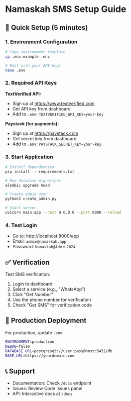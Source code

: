# Namaskah SMS Setup Guide

## 🚀 Quick Setup (5 minutes)

### 1. Environment Configuration
```bash
# Copy environment template
cp .env.example .env

# Edit with your API keys
nano .env
```

### 2. Required API Keys

**TextVerified API:**
- Sign up at https://www.textverified.com
- Get API key from dashboard
- Add to `.env`: `TEXTVERIFIED_API_KEY=your-key`

**Paystack (for payments):**
- Sign up at https://paystack.com
- Get secret key from dashboard
- Add to `.env`: `PAYSTACK_SECRET_KEY=your-key`

### 3. Start Application
```bash
# Install dependencies
pip install -r requirements.txt

# Run database migrations
alembic upgrade head

# Create admin user
python3 create_admin.py

# Start server
uvicorn main:app --host 0.0.0.0 --port 8000 --reload
```

### 4. Test Login
- Go to: http://localhost:8000/app
- Email: `admin@namaskah.app`
- Password: `Namaskah@Admin2024`

## ✅ Verification

Test SMS verification:
1. Login to dashboard
2. Select a service (e.g., "WhatsApp")
3. Click "Get Number"
4. Use the phone number for verification
5. Check "Get SMS" for verification code

## 🔧 Production Deployment

For production, update `.env`:
```bash
ENVIRONMENT=production
DEBUG=false
DATABASE_URL=postgresql://user:pass@host:5432/db
BASE_URL=https://yourdomain.com
```

## 📞 Support

- Documentation: Check `/docs` endpoint
- Issues: Review Code Issues panel
- API: Interactive docs at `/docs`